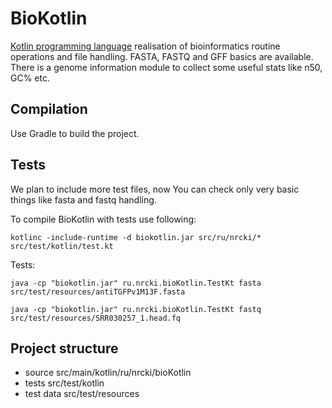 # BioKotlin

[Kotlin programming language](https://kotlinlang.org/) realisation of bioinformatics routine operations and file handling.
FASTA, FASTQ and GFF basics are available. 
There is a genome information module to collect some useful stats like n50, GC% etc.

## Compilation

Use Gradle to build the project.


## Tests

We plan to include more test files, now You can check only very basic things like fasta and fastq handling.

To compile BioKotlin with tests use following:

`kotlinc -include-runtime -d biokotlin.jar src/ru/nrcki/* src/test/kotlin/test.kt`

Tests:

`java -cp "biokotlin.jar" ru.nrcki.bioKotlin.TestKt fasta src/test/resources/antiTGFPv1M13F.fasta`

`java -cp "biokotlin.jar" ru.nrcki.bioKotlin.TestKt fastq src/test/resources/SRR030257_1.head.fq`


## Project structure

- source src/main/kotlin/ru/nrcki/bioKotlin
- tests src/test/kotlin
- test data src/test/resources
